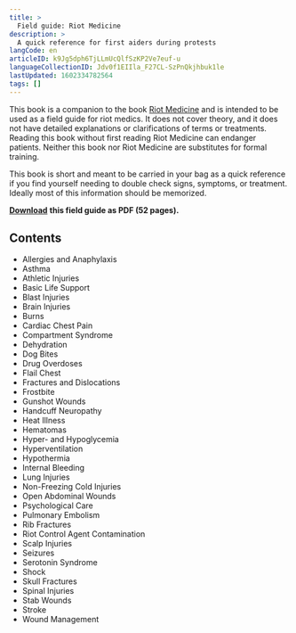 ```yaml
---
title: >
  Field guide: Riot Medicine
description: >
  A quick reference for first aiders during protests
langCode: en
articleID: k9Jg5dph6TjLLmUcQlfSzKP2Ve7euf-u
languageCollectionID: Jdv0f1EIIla_F27CL-SzPnQkjhbuk1le
lastUpdated: 1602334782564
tags: []
---
```


This book is a companion to the book [Riot Medicine](/wellbeing/riot-medicine) and is intended to be used as a field guide for riot medics. It does not cover theory, and it does not have detailed explanations or clarifications of terms or treatments. Reading this book without first reading Riot Medicine can endanger patients. Neither this book nor Riot Medicine are substitutes for formal training.

This book is short and meant to be carried in your bag as a quick reference if you find yourself needing to double check signs, symptoms, or treatment. Ideally most of this information should be memorized.

[**Download**](https://riotmedicine.net/static/downloads/riot-medicine-field-guide.pdf) **this field guide as PDF (52 pages).**

## Contents

-   Allergies and Anaphylaxis
-   Asthma
-   Athletic Injuries
-   Basic Life Support
-   Blast Injuries
-   Brain Injuries
-   Burns
-   Cardiac Chest Pain
-   Compartment Syndrome
-   Dehydration
-   Dog Bites
-   Drug Overdoses
-   Flail Chest
-   Fractures and Dislocations
-   Frostbite
-   Gunshot Wounds
-   Handcuff Neuropathy
-   Heat Illness
-   Hematomas
-   Hyper- and Hypoglycemia
-   Hyperventilation
-   Hypothermia
-   Internal Bleeding
-   Lung Injuries
-   Non-Freezing Cold Injuries
-   Open Abdominal Wounds
-   Psychological Care
-   Pulmonary Embolism
-   Rib Fractures
-   Riot Control Agent Contamination
-   Scalp Injuries
-   Seizures
-   Serotonin Syndrome
-   Shock
-   Skull Fractures
-   Spinal Injuries
-   Stab Wounds
-   Stroke
-   Wound Management
